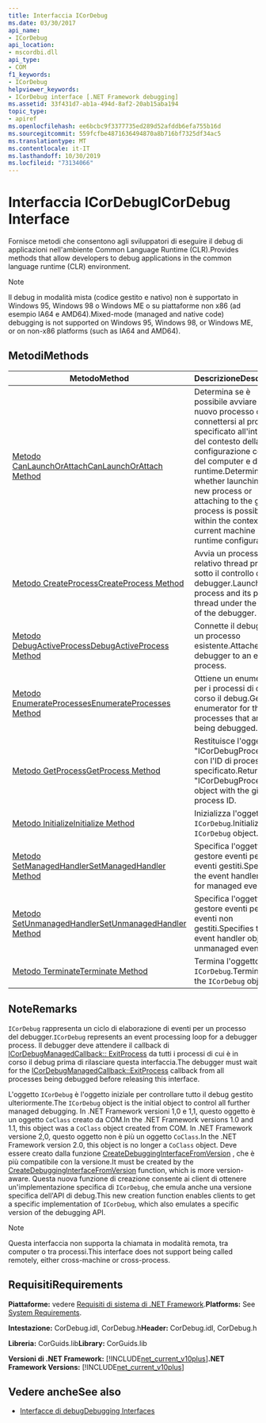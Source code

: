 ```yaml
---
title: Interfaccia ICorDebug
ms.date: 03/30/2017
api_name:
- ICorDebug
api_location:
- mscordbi.dll
api_type:
- COM
f1_keywords:
- ICorDebug
helpviewer_keywords:
- ICorDebug interface [.NET Framework debugging]
ms.assetid: 33f431d7-ab1a-494d-8af2-20ab15aba194
topic_type:
- apiref
ms.openlocfilehash: ee6bcbc9f3377735ed289d52afddb6efa755b16d
ms.sourcegitcommit: 559fcfbe4871636494870a8b716bf7325df34ac5
ms.translationtype: MT
ms.contentlocale: it-IT
ms.lasthandoff: 10/30/2019
ms.locfileid: "73134066"
---
```

# <a name="icordebug-interface"></a><span data-ttu-id="7432a-102">Interfaccia ICorDebug</span><span class="sxs-lookup"><span data-stu-id="7432a-102">ICorDebug Interface</span></span>
<span data-ttu-id="7432a-103">Fornisce metodi che consentono agli sviluppatori di eseguire il debug di applicazioni nell'ambiente Common Language Runtime (CLR).</span><span class="sxs-lookup"><span data-stu-id="7432a-103">Provides methods that allow developers to debug applications in the common language runtime (CLR) environment.</span></span>  
  
> [!NOTE]
> <span data-ttu-id="7432a-104">Il debug in modalità mista (codice gestito e nativo) non è supportato in Windows 95, Windows 98 o Windows ME o su piattaforme non x86 (ad esempio IA64 e AMD64).</span><span class="sxs-lookup"><span data-stu-id="7432a-104">Mixed-mode (managed and native code) debugging is not supported on Windows 95, Windows 98, or Windows ME, or on non-x86 platforms (such as IA64 and AMD64).</span></span>  
  
## <a name="methods"></a><span data-ttu-id="7432a-105">Metodi</span><span class="sxs-lookup"><span data-stu-id="7432a-105">Methods</span></span>  
  
|<span data-ttu-id="7432a-106">Metodo</span><span class="sxs-lookup"><span data-stu-id="7432a-106">Method</span></span>|<span data-ttu-id="7432a-107">Descrizione</span><span class="sxs-lookup"><span data-stu-id="7432a-107">Description</span></span>|  
|------------|-----------------|  
|[<span data-ttu-id="7432a-108">Metodo CanLaunchOrAttach</span><span class="sxs-lookup"><span data-stu-id="7432a-108">CanLaunchOrAttach Method</span></span>](../../../../docs/framework/unmanaged-api/debugging/icordebug-canlaunchorattach-method.md)|<span data-ttu-id="7432a-109">Determina se è possibile avviare un nuovo processo o connettersi al processo specificato all'interno del contesto della configurazione corrente del computer e del runtime.</span><span class="sxs-lookup"><span data-stu-id="7432a-109">Determines whether launching a new process or attaching to the given process is possible within the context of the current machine and runtime configuration.</span></span>|  
|[<span data-ttu-id="7432a-110">Metodo CreateProcess</span><span class="sxs-lookup"><span data-stu-id="7432a-110">CreateProcess Method</span></span>](../../../../docs/framework/unmanaged-api/debugging/icordebug-createprocess-method.md)|<span data-ttu-id="7432a-111">Avvia un processo e il relativo thread primario sotto il controllo del debugger.</span><span class="sxs-lookup"><span data-stu-id="7432a-111">Launches a process and its primary thread under the control of the debugger.</span></span>|  
|[<span data-ttu-id="7432a-112">Metodo DebugActiveProcess</span><span class="sxs-lookup"><span data-stu-id="7432a-112">DebugActiveProcess Method</span></span>](../../../../docs/framework/unmanaged-api/debugging/icordebug-debugactiveprocess-method.md)|<span data-ttu-id="7432a-113">Connette il debugger a un processo esistente.</span><span class="sxs-lookup"><span data-stu-id="7432a-113">Attaches the debugger to an existing process.</span></span>|  
|[<span data-ttu-id="7432a-114">Metodo EnumerateProcesses</span><span class="sxs-lookup"><span data-stu-id="7432a-114">EnumerateProcesses Method</span></span>](../../../../docs/framework/unmanaged-api/debugging/icordebug-enumerateprocesses-method.md)|<span data-ttu-id="7432a-115">Ottiene un enumeratore per i processi di cui è in corso il debug.</span><span class="sxs-lookup"><span data-stu-id="7432a-115">Gets an enumerator for the processes that are being debugged.</span></span>|  
|[<span data-ttu-id="7432a-116">Metodo GetProcess</span><span class="sxs-lookup"><span data-stu-id="7432a-116">GetProcess Method</span></span>](../../../../docs/framework/unmanaged-api/debugging/icordebug-getprocess-method.md)|<span data-ttu-id="7432a-117">Restituisce l'oggetto "ICorDebugProcess" con l'ID di processo specificato.</span><span class="sxs-lookup"><span data-stu-id="7432a-117">Returns the "ICorDebugProcess" object with the given process ID.</span></span>|  
|[<span data-ttu-id="7432a-118">Metodo Initialize</span><span class="sxs-lookup"><span data-stu-id="7432a-118">Initialize Method</span></span>](../../../../docs/framework/unmanaged-api/debugging/icordebug-initialize-method.md)|<span data-ttu-id="7432a-119">Inizializza l'oggetto `ICorDebug`.</span><span class="sxs-lookup"><span data-stu-id="7432a-119">Initializes the `ICorDebug` object.</span></span>|  
|[<span data-ttu-id="7432a-120">Metodo SetManagedHandler</span><span class="sxs-lookup"><span data-stu-id="7432a-120">SetManagedHandler Method</span></span>](../../../../docs/framework/unmanaged-api/debugging/icordebug-setmanagedhandler-method.md)|<span data-ttu-id="7432a-121">Specifica l'oggetto gestore eventi per gli eventi gestiti.</span><span class="sxs-lookup"><span data-stu-id="7432a-121">Specifies the event handler object for managed events.</span></span>|  
|[<span data-ttu-id="7432a-122">Metodo SetUnmanagedHandler</span><span class="sxs-lookup"><span data-stu-id="7432a-122">SetUnmanagedHandler Method</span></span>](../../../../docs/framework/unmanaged-api/debugging/icordebug-setunmanagedhandler-method.md)|<span data-ttu-id="7432a-123">Specifica l'oggetto gestore eventi per gli eventi non gestiti.</span><span class="sxs-lookup"><span data-stu-id="7432a-123">Specifies the event handler object for unmanaged events.</span></span>|  
|[<span data-ttu-id="7432a-124">Metodo Terminate</span><span class="sxs-lookup"><span data-stu-id="7432a-124">Terminate Method</span></span>](../../../../docs/framework/unmanaged-api/debugging/icordebug-terminate-method.md)|<span data-ttu-id="7432a-125">Termina l'oggetto `ICorDebug`.</span><span class="sxs-lookup"><span data-stu-id="7432a-125">Terminates the `ICorDebug` object.</span></span>|  
  
## <a name="remarks"></a><span data-ttu-id="7432a-126">Note</span><span class="sxs-lookup"><span data-stu-id="7432a-126">Remarks</span></span>  
 <span data-ttu-id="7432a-127">`ICorDebug` rappresenta un ciclo di elaborazione di eventi per un processo del debugger.</span><span class="sxs-lookup"><span data-stu-id="7432a-127">`ICorDebug` represents an event processing loop for a debugger process.</span></span> <span data-ttu-id="7432a-128">Il debugger deve attendere il callback di [ICorDebugManagedCallback:: ExitProcess](../../../../docs/framework/unmanaged-api/debugging/icordebugmanagedcallback-exitprocess-method.md) da tutti i processi di cui è in corso il debug prima di rilasciare questa interfaccia.</span><span class="sxs-lookup"><span data-stu-id="7432a-128">The debugger must wait for the [ICorDebugManagedCallback::ExitProcess](../../../../docs/framework/unmanaged-api/debugging/icordebugmanagedcallback-exitprocess-method.md) callback from all processes being debugged before releasing this interface.</span></span>  
  
 <span data-ttu-id="7432a-129">L'oggetto `ICorDebug` è l'oggetto iniziale per controllare tutto il debug gestito ulteriormente.</span><span class="sxs-lookup"><span data-stu-id="7432a-129">The `ICorDebug` object is the initial object to control all further managed debugging.</span></span> <span data-ttu-id="7432a-130">In .NET Framework versioni 1,0 e 1,1, questo oggetto è un oggetto `CoClass` creato da COM.</span><span class="sxs-lookup"><span data-stu-id="7432a-130">In the .NET Framework versions 1.0 and 1.1, this object was a `CoClass` object created from COM.</span></span> <span data-ttu-id="7432a-131">In .NET Framework versione 2,0, questo oggetto non è più un oggetto `CoClass`.</span><span class="sxs-lookup"><span data-stu-id="7432a-131">In the .NET Framework version 2.0, this object is no longer a `CoClass` object.</span></span> <span data-ttu-id="7432a-132">Deve essere creato dalla funzione [CreateDebuggingInterfaceFromVersion](../../../../docs/framework/unmanaged-api/hosting/createdebugginginterfacefromversion-function.md) , che è più compatibile con la versione.</span><span class="sxs-lookup"><span data-stu-id="7432a-132">It must be created by the [CreateDebuggingInterfaceFromVersion](../../../../docs/framework/unmanaged-api/hosting/createdebugginginterfacefromversion-function.md) function, which is more version-aware.</span></span> <span data-ttu-id="7432a-133">Questa nuova funzione di creazione consente ai client di ottenere un'implementazione specifica di `ICorDebug`, che emula anche una versione specifica dell'API di debug.</span><span class="sxs-lookup"><span data-stu-id="7432a-133">This new creation function enables clients to get a specific implementation of `ICorDebug`, which also emulates a specific version of the debugging API.</span></span>  
  
> [!NOTE]
> <span data-ttu-id="7432a-134">Questa interfaccia non supporta la chiamata in modalità remota, tra computer o tra processi.</span><span class="sxs-lookup"><span data-stu-id="7432a-134">This interface does not support being called remotely, either cross-machine or cross-process.</span></span>  
  
## <a name="requirements"></a><span data-ttu-id="7432a-135">Requisiti</span><span class="sxs-lookup"><span data-stu-id="7432a-135">Requirements</span></span>  
 <span data-ttu-id="7432a-136">**Piattaforme:** vedere [Requisiti di sistema di .NET Framework](../../../../docs/framework/get-started/system-requirements.md).</span><span class="sxs-lookup"><span data-stu-id="7432a-136">**Platforms:** See [System Requirements](../../../../docs/framework/get-started/system-requirements.md).</span></span>  
  
 <span data-ttu-id="7432a-137">**Intestazione:** CorDebug.idl, CorDebug.h</span><span class="sxs-lookup"><span data-stu-id="7432a-137">**Header:** CorDebug.idl, CorDebug.h</span></span>  
  
 <span data-ttu-id="7432a-138">**Libreria:** CorGuids.lib</span><span class="sxs-lookup"><span data-stu-id="7432a-138">**Library:** CorGuids.lib</span></span>  
  
 <span data-ttu-id="7432a-139">**Versioni di .NET Framework:** [!INCLUDE[net_current_v10plus](../../../../includes/net-current-v10plus-md.md)]</span><span class="sxs-lookup"><span data-stu-id="7432a-139">**.NET Framework Versions:** [!INCLUDE[net_current_v10plus](../../../../includes/net-current-v10plus-md.md)]</span></span>  
  
## <a name="see-also"></a><span data-ttu-id="7432a-140">Vedere anche</span><span class="sxs-lookup"><span data-stu-id="7432a-140">See also</span></span>

- [<span data-ttu-id="7432a-141">Interfacce di debug</span><span class="sxs-lookup"><span data-stu-id="7432a-141">Debugging Interfaces</span></span>](../../../../docs/framework/unmanaged-api/debugging/debugging-interfaces.md)
